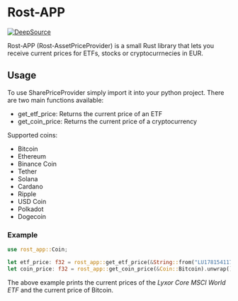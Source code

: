 # Rost-APP
[![DeepSource](https://deepsource.io/gh/Plebo13/rost_app.svg/?label=active+issues&show_trend=true&token=QEgtncVp7wyMh4OgysGxoVb7)](https://deepsource.io/gh/Plebo13/rost_app/?ref=repository-badge)

Rost-APP (Rost-AssetPriceProvider) is a small Rust library that lets you receive current prices for ETFs, stocks or cryptocurrnecies in EUR.

## Usage

To use SharePriceProvider simply import it into your python project. There are two main functions
available:

-   get_etf_price: Returns the current price of an ETF
-   get_coin_price: Returns the current price of a cryptocurrency

Supported coins:

-   Bitcoin
-   Ethereum
-   Binance Coin
-   Tether
-   Solana
-   Cardano
-   Ripple
-   USD Coin
-   Polkadot
-   Dogecoin

### Example

```rust
use rost_app::Coin;

let etf_price: f32 = rost_app::get_etf_price(&String::from("LU1781541179")).unwrap();
let coin_price: f32 = rost_app::get_coin_price(&Coin::Bitcoin).unwrap();
```

The above example prints the current prices of the *Lyxor Core MSCI World ETF*
and the current price of Bitcoin.
